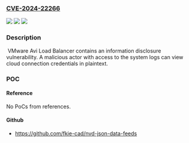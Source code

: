 ### [CVE-2024-22266](https://cve.mitre.org/cgi-bin/cvename.cgi?name=CVE-2024-22266)
![](https://img.shields.io/static/v1?label=Product&message=VMware%20Avi%20Load%20Balancer&color=blue)
![](https://img.shields.io/static/v1?label=Version&message=30.x.x%3C%2030.2.1%20&color=brighgreen)
![](https://img.shields.io/static/v1?label=Vulnerability&message=n%2Fa&color=brighgreen)

### Description

 VMware Avi Load Balancer contains an information disclosure vulnerability. A malicious actor with access to the system logs can view cloud connection credentials in plaintext.

### POC

#### Reference
No PoCs from references.

#### Github
- https://github.com/fkie-cad/nvd-json-data-feeds

